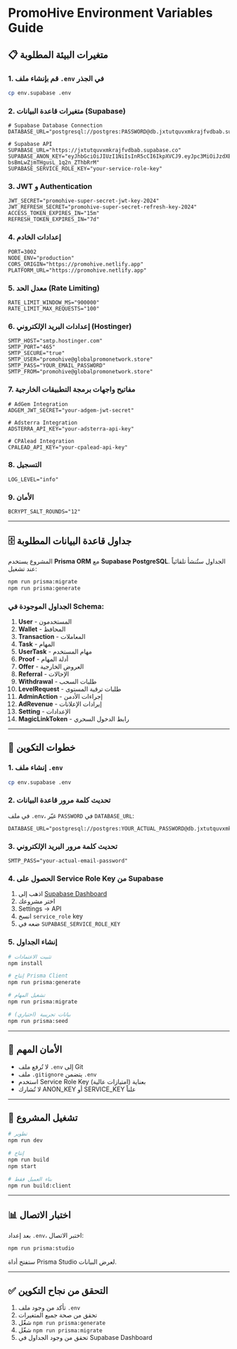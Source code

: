 # PromoHive Environment Variables Guide

## 📋 متغيرات البيئة المطلوبة

### 1. قم بإنشاء ملف `.env` في الجذر

```bash
cp env.supabase .env
```

### 2. متغيرات قاعدة البيانات (Supabase)

```env
# Supabase Database Connection
DATABASE_URL="postgresql://postgres:PASSWORD@db.jxtutquvxmkrajfvdbab.supabase.co:5432/postgres"

# Supabase API
SUPABASE_URL="https://jxtutquvxmkrajfvdbab.supabase.co"
SUPABASE_ANON_KEY="eyJhbGciOiJIUzI1NiIsInR5cCI6IkpXVCJ9.eyJpc3MiOiJzdXBhYmFzZSIsInJlZiI6Imp4dHV0cXV2eG1rcmFqZnZkYmFiIiwicm9sZSI6ImFub24iLCJpYXQiOjE3NjE0NDA5MjcsImV4cCI6MjA3NzAxNjkyN30.jLMQWJqwj6Amja-bsBmLwZjmTHgusL_1q2n_ZThbRrM"
SUPABASE_SERVICE_ROLE_KEY="your-service-role-key"
```

### 3. JWT و Authentication

```env
JWT_SECRET="promohive-super-secret-jwt-key-2024"
JWT_REFRESH_SECRET="promohive-super-secret-refresh-key-2024"
ACCESS_TOKEN_EXPIRES_IN="15m"
REFRESH_TOKEN_EXPIRES_IN="7d"
```

### 4. إعدادات الخادم

```env
PORT=3002
NODE_ENV="production"
CORS_ORIGIN="https://promohive.netlify.app"
PLATFORM_URL="https://promohive.netlify.app"
```

### 5. معدل الحد (Rate Limiting)

```env
RATE_LIMIT_WINDOW_MS="900000"
RATE_LIMIT_MAX_REQUESTS="100"
```

### 6. إعدادات البريد الإلكتروني (Hostinger)

```env
SMTP_HOST="smtp.hostinger.com"
SMTP_PORT="465"
SMTP_SECURE="true"
SMTP_USER="promohive@globalpromonetwork.store"
SMTP_PASS="YOUR_EMAIL_PASSWORD"
SMTP_FROM="promohive@globalpromonetwork.store"
```

### 7. مفاتيح واجهات برمجة التطبيقات الخارجية

```env
# AdGem Integration
ADGEM_JWT_SECRET="your-adgem-jwt-secret"

# Adsterra Integration
ADSTERRA_API_KEY="your-adsterra-api-key"

# CPAlead Integration
CPALEAD_API_KEY="your-cpalead-api-key"
```

### 8. التسجيل

```env
LOG_LEVEL="info"
```

### 9. الأمان

```env
BCRYPT_SALT_ROUNDS="12"
```

---

## 🗄️ جداول قاعدة البيانات المطلوبة

المشروع يستخدم **Prisma ORM** مع **Supabase PostgreSQL**. الجداول ستُنشأ تلقائياً عند تشغيل:

```bash
npm run prisma:migrate
npm run prisma:generate
```

### الجداول الموجودة في Schema:

1. **User** - المستخدمون
2. **Wallet** - المحافظ
3. **Transaction** - المعاملات
4. **Task** - المهام
5. **UserTask** - مهام المستخدم
6. **Proof** - أدلة المهام
7. **Offer** - العروض الخارجية
8. **Referral** - الإحالات
9. **Withdrawal** - طلبات السحب
10. **LevelRequest** - طلبات ترقية المستوى
11. **AdminAction** - إجراءات الأدمن
12. **AdRevenue** - إيرادات الإعلانات
13. **Setting** - الإعدادات
14. **MagicLinkToken** - رابط الدخول السحري

---

## 📝 خطوات التكوين

### 1. إنشاء ملف `.env`

```bash
cp env.supabase .env
```

### 2. تحديث كلمة مرور قاعدة البيانات

في ملف `.env`، غيّر `PASSWORD` في `DATABASE_URL`:

```
DATABASE_URL="postgresql://postgres:YOUR_ACTUAL_PASSWORD@db.jxtutquvxmkrajfvdbab.supabase.co:5432/postgres"
```

### 3. تحديث كلمة مرور البريد الإلكتروني

```env
SMTP_PASS="your-actual-email-password"
```

### 4. الحصول على Service Role Key من Supabase

1. اذهب إلى [Supabase Dashboard](https://supabase.com/dashboard)
2. اختر مشروعك
3. Settings → API
4. انسخ `service_role` key
5. ضعه في `SUPABASE_SERVICE_ROLE_KEY`

### 5. إنشاء الجداول

```bash
# تثبيت الاعتمادات
npm install

# إنتاج Prisma Client
npm run prisma:generate

# تشغيل المهام
npm run prisma:migrate

# بيانات تجريبية (اختياري)
npm run prisma:seed
```

---

## 🔐 الأمان المهم

- لا تُرفع ملف `.env` إلى Git
- ملف `.gitignore` يتضمن `.env`
- استخدم Service Role Key بعناية (امتيازات عالية)
- لا تُشارك ANON_KEY أو SERVICE_KEY علناً

---

## 🚀 تشغيل المشروع

```bash
# تطوير
npm run dev

# إنتاج
npm run build
npm start

# بناء العميل فقط
npm run build:client
```

---

## 📊 اختبار الاتصال

بعد إعداد `.env`، اختبر الاتصال:

```bash
npm run prisma:studio
```

ستفتح أداة Prisma Studio لعرض البيانات.

---

## ✅ التحقق من نجاح التكوين

1. تأكد من وجود ملف `.env`
2. تحقق من صحة جميع المتغيرات
3. شغّل `npm run prisma:generate`
4. شغّل `npm run prisma:migrate`
5. تحقق من وجود الجداول في Supabase Dashboard


